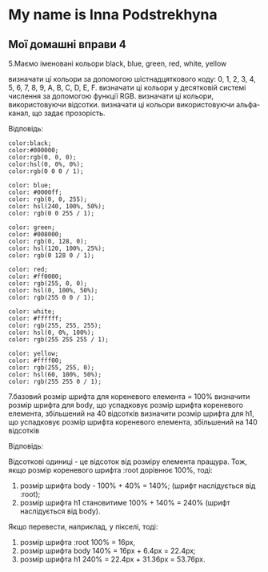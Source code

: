 # My name is Inna Podstrekhyna
## Мої домашні вправи 4

5.Маємо іменовані кольори black, blue, green, red, white, yellow

визначати ці кольори за допомогою шістнадцяткового коду: 0, 1, 2, 3, 4, 5, 6, 7, 8, 9, A, B, C, D, E, F.
визначати ці кольори у десятковій системі числення за допомогою функції RGB.
визначати ці кольори, використовуючи відсотки.
визначати ці кольори використовуючи альфа-канал, що задає прозорість.

Відповідь: 

    color:black;
    color:#000000;
    color:rgb(0, 0, 0);
    color:hsl(0, 0%, 0%);
    color:rgb(0 0 0 / 1);

    color: blue;
    color: #0000ff;
    color: rgb(0, 0, 255);
    color: hsl(240, 100%, 50%);
    color: rgb(0 0 255 / 1);

    color: green;
    color: #008000;
    color: rgb(0, 128, 0);
    color: hsl(120, 100%, 25%);
    color: rgb(0 128 0 / 1);

    color: red;
    color: #ff0000;
    color: rgb(255, 0, 0);
    color: hsl(0, 100%, 50%);
    color: rgb(255 0 0 / 1);

    color: white;
    color: #ffffff;
    color: rgb(255, 255, 255);
    color: hsl(0, 0%, 100%);
    color: rgb(255 255 255 / 1);

    color: yellow;
    color: #ffff00;
    color: rgb(255, 255, 0);
    color: hsl(60, 100%, 50%);
    color: rgb(255 255 0 / 1);

7.базовий розмір шрифта для кореневого елемента = 100%
визначити розмір шрифта для body, що успадковує розмір шрифта кореневого елемента, збільшений на 40 відсотків
визначити розмір шрифта для h1, що успадковує розмір шрифта кореневого елемента, збільшений на 140 відсотків

Відповідь: 

Відсоткові одиниці - це відсоток від розміру елемента пращура. 
Тож, якщо розмір кореневого шрифта :root дорівнює 100%, тоді:
1) розмір шрифта body - 100% + 40% = 140%; (шрифт наслідується від :root);
2) розмір шрифта h1 становитиме 100% + 140% = 240% (шрифт наслідується від body).

Якщо перевести, наприклад, у пікселі, тоді:
1) розмір шрифта :root 100% = 16px, 
2) розмір шрифта body 140% = 16px + 6.4px = 22.4px;
3) розмір шрифта h1 240% = 22.4px + 31.36px = 53.76px.


